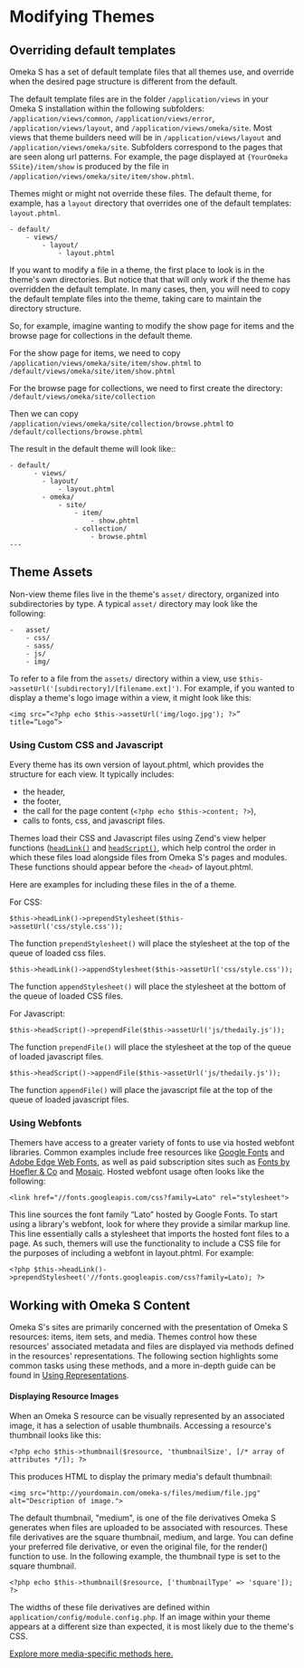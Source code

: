 # Modifying Themes

## Overriding default templates

Omeka S has a set of default template files that all themes use, and override when the desired page structure is different from the default.

The default template files are in the folder `/application/views` in your Omeka S installation within the following subfolders: `/application/views/common`, `/application/views/error`, `/application/views/layout`, and `/application/views/omeka/site`. Most views that theme builders need will be in `/application/views/layout` and `/application/views/omeka/site`. Subfolders correspond to the pages that are seen along url patterns. For example, the page displayed at `{YourOmeka SSite}/item/show` is produced by the file in `/application/views/omeka/site/item/show.phtml`.

Themes might or might not override these files. The default theme, for example, has a `layout` directory that overrides one of the default templates: `layout.phtml`.

```
- default/
    - views/
        - layout/
            - layout.phtml
```

If you want to modify a file in a theme, the first place to look is in the theme's own directories. But notice that that will only work if the theme has overridden the default template. In many cases, then, you will need to copy the default template files into the theme, taking care to maintain the directory structure.

So, for example, imagine wanting to modify the show page for items and the browse page for collections in the default theme.

For the show page for items, we need to copy `/application/views/omeka/site/item/show.phtml` 
to `/default/views/omeka/site/item/show.phtml`

For the browse page for collections, we need to first create the directory: `/default/views/omeka/site/collection`

Then we can copy `/application/views/omeka/site/collection/browse.phtml` 
to `/default/collections/browse.phtml`

The result in the default theme will look like::

```
- default/
      - views/
        - layout/
            - layout.phtml
        - omeka/
            - site/
                - item/
                    - show.phtml
                - collection/
                    - browse.phtml
---
```

## Theme Assets

Non-view theme files live in the theme's `asset/` directory, organized into subdirectories by type. A typical `asset/` directory may look like the following:

  
```
-   asset/
    - css/
    - sass/
    - js/
    - img/
```

  
To refer to a file from the `assets/` directory within a view, use `$this->assetUrl('[subdirectory]/[filename.ext]')`. For example, if you wanted to display a theme's logo image within a view, it might look like this:

`<img src=”<?php echo $this->assetUrl('img/logo.jpg'); ?>” title=”Logo”>`

### Using Custom CSS and Javascript

Every theme has its own version of layout.phtml, which provides the structure for each view. It typically includes:

-   the header,
-   the footer,
-   the call for the page content (`<?php echo $this->content; ?>`),
-   calls to fonts, css, and javascript files.

Themes load their CSS and Javascript files using Zend's view helper functions ([`headLink()`](https://docs.zendframework.com/zend-view/helpers/head-link/) and [`headScript()`](https://docs.zendframework.com/zend-view/helpers/head-script/), which help control the order in which these files load alongside files from Omeka S's pages and  modules. These functions should appear before the `<head>` of layout.phtml.

Here are examples for including these files in the <head> of a theme.

For CSS:

`$this->headLink()->prependStylesheet($this->assetUrl('css/style.css'));`

The function `prependStylesheet()` will place the stylesheet at the top of the queue of loaded css files.

`$this->headLink()->appendStylesheet($this->assetUrl('css/style.css'));`

The function `appendStylesheet()` will place the stylesheet at the bottom of the queue of loaded CSS files.

For Javascript:

`$this->headScript()->prependFile($this->assetUrl('js/thedaily.js'));`

The function `prependFile()` will place the stylesheet at the top of the queue of loaded javascript files.

`$this->headScript()->appendFile($this->assetUrl('js/thedaily.js'));`

The function `appendFile()` will place the javascript file at the top of the queue of loaded javascript files.

### Using Webfonts

Themers have access to a greater variety of fonts to use via hosted webfont libraries. Common examples include free resources like [Google Fonts](https://fonts.google.com) and [Adobe Edge Web Fonts](https://edgewebfonts.adobe.com/), as well as paid subscription sites such as [Fonts by Hoefler & Co](https://www.typography.com/webfonts/) and [Mosaic](https://www.monotype.com/fonts/mosaic). Hosted webfont usage often looks like the following:

`<link href="//fonts.googleapis.com/css?family=Lato" rel="stylesheet">`

This line sources the font family “Lato” hosted by Google Fonts. To start using a library's webfont, look for where they provide a similar markup line. This line essentially calls a stylesheet that imports the hosted font files to a page. As such, themers will use the functionality to include a CSS file for the purposes of including a webfont in layout.phtml. For example:

`<?php $this->headLink()->prependStylesheet('//fonts.googleapis.com/css?family=Lato); ?>`

## Working with Omeka S Content

Omeka S's sites are primarily concerned with the presentation of Omeka S resources: items, item sets, and media. Themes control how these resources' associated metadata and files are displayed via methods defined in the resources' representations. The following section highlights some common tasks using these methods, and a more in-depth guide can be found in [Using Representations](https://omeka.org/s/docs/developer/key_concepts/representations/#using-representations).

#### Displaying Resource Images

When an Omeka S resource can be visually represented by an associated image, it has a selection of usable thumbnails. Accessing a resource's thumbnail looks like this:

`<?php echo $this->thumbnail($resource, 'thumbnailSize', [/* array of attributes */]); ?>`

This produces HTML to display the primary media's default thumbnail:

`<img src="http://yourdomain.com/omeka-s/files/medium/file.jpg" alt="Description of image.">`

The default thumbnail, "medium", is one of the file derivatives Omeka S generates when files are uploaded to be associated with resources. These file derivatives are the square thumbnail, medium, and large. You can define your preferred file derivative, or even the original file, for the render() function to use. In the following example, the thumbnail type is set to the square thumbnail.

`<?php echo $this->thumbnail($resource, ['thumbnailType' => 'square']); ?>`

The widths of these file derivatives are defined within `application/config/module.config.php`. If an image within your theme appears at a different size than expected, it is most likely due to the theme's CSS.

[Explore more media-specific methods here.](https://omeka.org/s/docs/developer/key_concepts/representations/#media-specific-methods)
